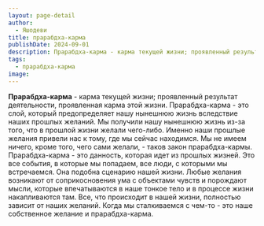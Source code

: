 ```yaml
---
layout: page-detail
author:
  - Яшодеви
title: прарабдха-карма
publishDate: 2024-09-01
description: Прарабдха-карма - карма текущей жизни; проявленный результат деятельности, проявленная карма этой жизни.
tags:
  - прарабдха-карма
image:
---
```

**Прарабдха-карма** - карма текущей жизни; проявленный результат деятельности, проявленная карма этой жизни.
Прарабдха-карма - это слой, который предопределяет нашу нынешнюю жизнь вследствие наших прошлых желаний. Мы получили нашу нынешнюю жизнь из-за того, что в прошлой жизни желали чего-либо. Именно наши прошлые желания привели нас к тому, где мы сейчас находимся. Мы не имеем ничего, кроме того, чего сами желали, - таков закон прарабдха-кармы. Прарабдха-карма - это данность, которая идет из прошлых жизней. Это все события, в которые мы попадаем, все люди, с которыми мы встречаемся. Она подобна сценарию нашей жизни. Любые желания возникают от соприкосновения ума с объектами чувств и порождают мысли, которые впечатываются в наше тонкое тело и в процессе жизни накапливаются там. Все, что происходит в нашей жизни, полностью зависит от наших желаний. Когда мы сталкиваемся с чем-то - это наше собственное желание и прарабдха-карма.


